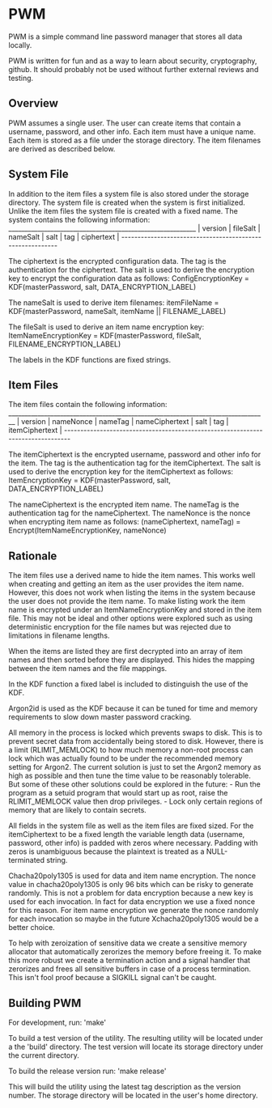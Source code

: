 # PWM
PWM is a simple command line password manager that stores all data locally.

PWM is written for fun and as a way to learn about security, cryptography, github.  It should
probably not be used without further external reviews and testing.

## Overview
PWM assumes a single user.  The user can create items that contain a username, password, and other
info.  Each item must have a unique name.  Each item is stored as a file under the storage
directory.  The item filenames are derived as described below.

## System File
In addition to the item files a system file is also stored under the storage directory.  The
system file is created when the system is first initialized.  Unlike the item files the system file
is created with a fixed name.  The system contains the following information:
\__________________________________________________________
| version | fileSalt | nameSalt | salt | tag | ciphertext |
\----------------------------------------------------------

The ciphertext is the encrypted configuration data.  The tag is the authentication for the
ciphertext.  The salt is used to derive the encryption key to encrypt the configuration data as
follows:
     ConfigEncryptionKey = KDF(masterPassword, salt, DATA_ENCRYPTION_LABEL)

The nameSalt is used to derive item filenames:
     itemFileName = KDF(masterPassword, nameSalt, itemName || FILENAME_LABEL)

The fileSalt is used to derive an item name encryption key:
     ItemNameEncryptionKey = KDF(masterPassword, fileSalt, FILENAME_ENCRYPTION_LABEL)

The labels in the KDF functions are fixed strings.

## Item Files
The item files contain the following information:
\________________________________________________________________________________
| version |  nameNonce | nameTag | nameCiphertext | salt | tag | itemCiphertext |
\--------------------------------------------------------------------------------

The itemCiphertext is the encrypted username, password and other info for the item.  The tag is the
authentication tag for the itemCiphertext.  The salt is used to derive the encryption key for the
itemCiphertext as follows:
     ItemEncryptionKey = KDF(masterPassword, salt, DATA_ENCRYPTION_LABEL)

The nameCiphertext is the encrypted item name.  The nameTag is the authentication tag for the
nameCiphertext.  The nameNonce is the nonce when encrypting item name as follows:
     (nameCiphertext, nameTag) = Encrypt(ItemNameEncryptionKey, nameNonce)

## Rationale
The item files use a derived name to hide the item names.  This works well when creating and
getting an item as the user provides the item name.  However, this does not work when listing the
items in the system because the user does not provide the item name.  To make listing work the item
name is encrypted under an ItemNameEncryptionKey and stored in the item file.  This may not be ideal
and other options were explored such as using deterministic encryption for the file names but was
rejected due to limitations in filename lengths.

When the items are listed they are first decrypted into an array of item names and then sorted
before they are displayed.  This hides the mapping between the item names and the file mappings.

In the KDF function a fixed label is included to distinguish the use of the KDF.

Argon2id is used as the KDF because it can be tuned for time and memory requirements to slow down
master password cracking.

All memory in the process is locked which prevents swaps to disk.  This is to prevent secret data
from accidentally being stored to disk.  However, there is a limit (RLIMIT_MEMLOCK) to how much
memory a non-root process can lock which was actually found to be under the recommended memory
setting for Argon2.  The current solution is just to set the Argon2 memory as high as possible
and then tune the time value to be reasonably tolerable.  But some of these other solutions could
be explored in the future:
     - Run the program as a setuid program that would start up as root, raise the RLIMIT_MEMLOCK
       value then drop privileges.
     - Lock only certain regions of memory that are likely to contain secrets.

All fields in the system file as well as the item files are fixed sized.  For the itemCiphertext
to be a fixed length the variable length data (username, password, other info) is padded with
zeros where necessary.  Padding with zeros is unambiguous because the plaintext is treated as a
NULL-terminated string.

Chacha20poly1305 is used for data and item name encryption.  The nonce value in chacha20poly1305
is only 96 bits which can be risky to generate randomly.  This is not a problem for data
encryption because a new key is used for each invocation.  In fact for data encryption we use a
fixed nonce for this reason.  For item name encryption we generate the nonce randomly for each
invocation so maybe in the future Xchacha20poly1305 would be a better choice.

To help with zeroization of sensitive data we create a sensitive memory allocator that
automatically zerorizes the memory before freeing it.  To make this more robust we create a
termination action and a signal handler that zerorizes and frees all sensitive buffers in case of
a process termination.  This isn't fool proof because a SIGKILL signal can't be caught.

## Building PWM
For development, run:
'make'

To build a test version of the utility.  The resulting utility will be located under a the 'build'
directory.  The test version will locate its storage directory under the current directory.

To build the release version run:
'make release'

This will build the utility using the latest tag description as the version number.  The storage
directory will be located in the user's home directory.
